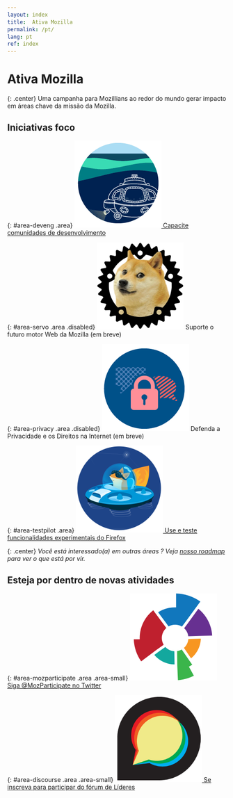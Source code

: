 ```yaml
---
layout: index
title:  Ativa Mozilla
permalink: /pt/
lang: pt
ref: index
---
```


# Ativa Mozilla

{: .center}
Uma campanha para Mozillians ao redor do mundo gerar impacto em áreas chave da missão da Mozilla.

## Iniciativas foco

{: #area-deveng .area}
[![image](/asserts/img/development.png)
Capacite comunidades de desenvolvimento](developer-engagement/)

{: #area-servo .area .disabled}
![image](/asserts/img/servo.png)
Suporte o futuro motor Web da Mozilla (em breve)

{: #area-privacy .area .disabled}
![image](/asserts/img/privacy.png)
Defenda a Privacidade e os Direitos na Internet (em breve)

{: #area-testpilot .area}
[![image](/asserts/img/test-pilot.png)
Use e teste funcionalidades experimentais do Firefox](experiments/)

{: .center}
_Você está interessado(a) em outras áreas ? Veja [nosso roadmap](/roadmap) para ver o que está por vir._

## Esteja por dentro de novas atividades

{: #area-mozparticipate .area .area-small}
[![image](/asserts/img/participation.png)
Siga @MozParticipate no Twitter](https://twitter.com/intent/follow/?screen_name=MozParticipate)

{: #area-discourse .area .area-small}
[![image](/asserts/img/discourse.png)
Se inscreva para participar do fórum de Líderes](https://discourse.mozilla-community.org/c/participation-leaders)
